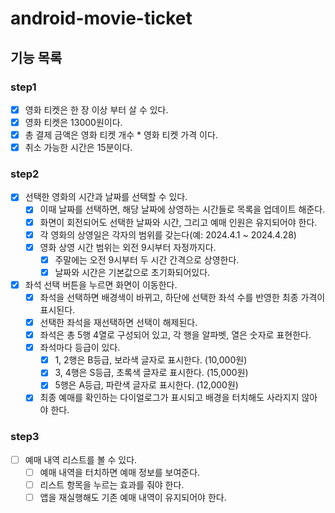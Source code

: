 # android-movie-ticket

## 기능 목록

### step1

- [x] 영화 티켓은 한 장 이상 부터 살 수 있다.
- [x] 영화 티켓은 13000원이다.
- [x] 총 결제 금액은 영화 티켓 개수 * 영화 티켓 가격 이다.
- [x] 취소 가능한 시간은 15분이다.

### step2

- [x] 선택한 영화의 시간과 날짜를 선택할 수 있다.
  - [x] 이때 날짜를 선택하면, 해당 날짜에 상영하는 시간들로 목록을 업데이트 해준다.
  - [x] 화면이 회전되어도 선택한 날짜와 시간, 그리고 예매 인원은 유지되어야 한다.
  - [x] 각 영화의 상영일은 각자의 범위를 갖는다(예: 2024.4.1 ~ 2024.4.28)
  - [x] 영화 상영 시간 범위는 외전 9시부터 자정까지다.
    - [x] 주말에는 오전 9시부터 두 시간 간격으로 상영한다.
    - [x] 날짜와 시간은 기본값으로 초기화되어있다.
- [x] 좌석 선택 버튼을 누르면 화면이 이동한다.
  - [x] 좌석을 선택하면 배경색이 바뀌고, 하단에 선택한 좌석 수를 반영한 최종 가격이 표시된다.
  - [x] 선택한 좌석을 재선택하면 선택이 해제된다.
  - [x] 좌석은 총 5행 4열로 구성되어 있고, 각 행을 알파벳, 열은 숫자로 표현한다.
  - [x] 좌석마다 등급이 있다.
    - [x] 1, 2행은 B등급, 보라색 글자로 표시한다. (10,000원)
    - [x] 3, 4행은 S등급, 초록색 글자로 표시한다. (15,000원)
    - [x] 5행은 A등급, 파란색 글자로 표시한다. (12,000원)
  - [x] 최종 예매를 확인하는 다이얼로그가 표시되고 배경을 터치해도 사라지지 않아야 한다.

### step3
- [ ] 예매 내역 리스트를 볼 수 있다.
  - [ ] 예매 내역을 터치하면 예매 정보를 보여준다.
  - [ ] 리스트 항목을 누르는 효과를 줘야 한다.
  - [ ] 앱을 재실행해도 기존 예매 내역이 유지되어야 한다. 
